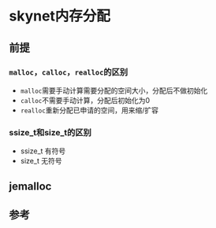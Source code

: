 # skynet内存分配



## 前提
### `malloc`，`calloc`，`realloc`的区别

- `malloc`需要手动计算需要分配的空间大小，分配后不做初始化
-  `calloc`不需要手动计算，分配后初始化为0
- `realloc`重新分配已申请的空间，用来缩/扩容

### ssize_t和size_t的区别

- ssize_t 有符号
- size_t 无符号



## jemalloc



## 参考

